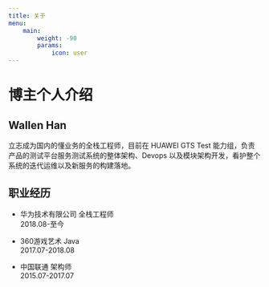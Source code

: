 ```yaml
---
title: 关于
menu:
    main: 
        weight: -90
        params:
            icon: user
---
```


# 博主个人介绍

## Wallen Han  
立志成为国内的懂业务的全栈工程师，目前在 HUAWEI GTS  Test 能力组，负责产品的测试平台服务测试系统的整体架构、Devops 以及模块架构开发，看护整个系统的迭代运维以及新服务的构建落地。  

## 职业经历
- 华为技术有限公司 全栈工程师  
2018.08-至今

- 360游戏艺术 Java  
2017.07-2018.08
  
- 中国联通 架构师  
2015.07-2017.07
 

